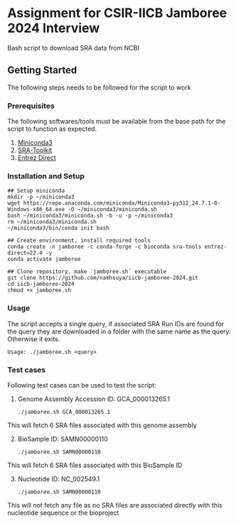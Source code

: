 # Assignment for CSIR-IICB Jamboree 2024 Interview
Bash script to download SRA data from NCBI

## Getting Started 

The following steps needs to be followed for the script to work

### Prerequisites

The following softwares/tools must be available from the base path for the script to function as expected.
1. [Miniconda3](https://docs.anaconda.com/miniconda/miniconda-other-installer-links/)
2. [SRA-Toolkit](https://github.com/ncbi/sra-tools)
3. [Entrez Direct](https://www.ncbi.nlm.nih.gov/books/NBK179288/)

### Installation and Setup
 
  ```
  ## Setup miniconda
  mkdir -p ~/miniconda3
  wget https://repo.anaconda.com/miniconda/Miniconda3-py312_24.7.1-0-Windows-x86_64.exe -O ~/miniconda3/miniconda.sh
  bash ~/miniconda3/miniconda.sh -b -u -p ~/miniconda3
  rm ~/miniconda3/miniconda.sh
  ~/miniconda3/bin/conda init bash

  ## Create environment, install required tools
  conda create -n jamboree -c conda-forge -c bioconda sra-tools entrez-direct=22.4 -y
  conda activate jamboree

  ## Clone repository, make `jamboree.sh` executable
  git clone https://github.com/namhsuya/iicb-jamboree-2024.git
  cd iicb-jamboree-2024
  chmod +x jamboree.sh
  ```

### Usage

The script accepts a single query, if associated SRA Run IDs are found for the query they are downloaded in a folder with the same name as the query. Otherwise it exits.

`Usage: ./jamboree.sh <query>`

### Test cases

Following test cases can be used to test the script:

1. Genome Assembly Accession ID: GCA_000013265.1
   ```
   ./jamboree.sh GCA_000013265.1
   ```
This will fetch 6 SRA files associated with this genome assembly

2. BioSample ID: SAMN00000110
   ```
   ./jamboree.sh SAMN00000110
   ```
This will fetch 6 SRA files associated with this BioSample ID

3. Nucleotide ID: NC_002549.1
      ```
   ./jamboree.sh SAMN00000110
   ```
This will not fetch any file as no SRA files are associated directly with this nucleotide sequence or the bioproject
